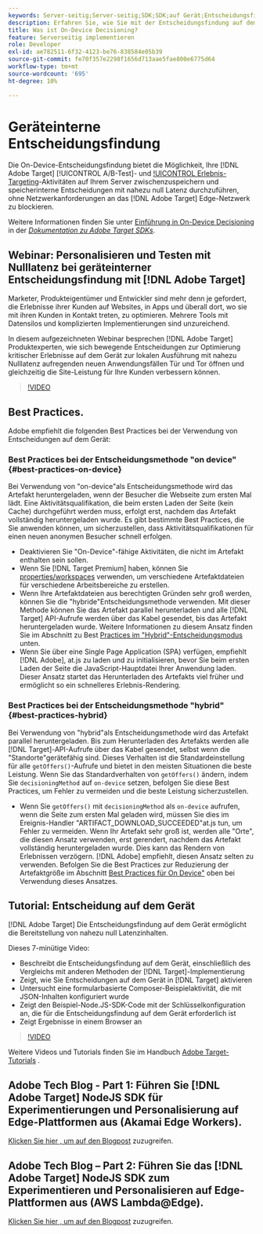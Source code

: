 ```yaml
---
keywords: Server-seitig;Server-seitig;SDK;SDK;auf Gerät;Entscheidungsfindung;auf Gerät;Gerät;Nulllatenz;Latenz;nahe Null;node.js
description: Erfahren Sie, wie Sie mit der Entscheidungsfindung auf dem Gerät Ihre [!DNL Target] A/B- und MVT-Aktivitäten auf Ihrem Server zwischenspeichern können, um speicherinterne Entscheidungen bei nahezu Nulllatenz durchzuführen.
title: Was ist On-Device Decisioning?
feature: Serverseitig implementieren
role: Developer
exl-id: ae782511-6f32-4123-be76-838584e05b39
source-git-commit: fe70f357e2298f1656d713aae5fae800e6775d64
workflow-type: tm+mt
source-wordcount: '695'
ht-degree: 10%

---
```


# Geräteinterne Entscheidungsfindung

Die On-Device-Entscheidungsfindung bietet die Möglichkeit, Ihre [!DNL Adobe Target] [!UICONTROL A/B-Test]- und [!UICONTROL Erlebnis-Targeting](XT)-Aktivitäten auf Ihrem Server zwischenzuspeichern und speicherinterne Entscheidungen mit nahezu null Latenz durchzuführen, ohne Netzwerkanforderungen an das [!DNL Adobe Target] Edge-Netzwerk zu blockieren.

Weitere Informationen finden Sie unter [Einführung in On-Device Decisioning](https://adobetarget-sdks.gitbook.io/docs/on-device-decisioning/introduction-to-on-device-decisioning) in der *[Dokumentation zu Adobe Target SDKs](https://adobetarget-sdks.gitbook.io/docs/)*.

## Webinar: Personalisieren und Testen mit Nulllatenz bei geräteinterner Entscheidungsfindung mit [!DNL Adobe Target]

Marketer, Produkteigentümer und Entwickler sind mehr denn je gefordert, die Erlebnisse ihrer Kunden auf Websites, in Apps und überall dort, wo sie mit ihren Kunden in Kontakt treten, zu optimieren. Mehrere Tools mit Datensilos und komplizierten Implementierungen sind unzureichend.

In diesem aufgezeichneten Webinar besprechen [!DNL Adobe Target] Produktexperten, wie sich bewegende Entscheidungen zur Optimierung kritischer Erlebnisse auf dem Gerät zur lokalen Ausführung mit nahezu Nulllatenz aufregenden neuen Anwendungsfällen Tür und Tor öffnen und gleichzeitig die Site-Leistung für Ihre Kunden verbessern können.

>[!VIDEO](https://video.tv.adobe.com/v/328148)

## Best Practices.

Adobe empfiehlt die folgenden Best Practices bei der Verwendung von Entscheidungen auf dem Gerät:

### Best Practices bei der Entscheidungsmethode &quot;on device&quot; {#best-practices-on-device}

Bei Verwendung von &quot;on-device&quot;als Entscheidungsmethode wird das Artefakt heruntergeladen, wenn der Besucher die Webseite zum ersten Mal lädt. Eine Aktivitätsqualifikation, die beim ersten Laden der Seite (kein Cache) durchgeführt werden muss, erfolgt erst, nachdem das Artefakt vollständig heruntergeladen wurde. Es gibt bestimmte Best Practices, die Sie anwenden können, um sicherzustellen, dass Aktivitätsqualifikationen für einen neuen anonymen Besucher schnell erfolgen.

* Deaktivieren Sie &quot;On-Device&quot;-fähige Aktivitäten, die nicht im Artefakt enthalten sein sollen.
* Wenn Sie [!DNL Target Premium] haben, können Sie [properties/workspaces](/help/administrating-target/c-user-management/property-channel/property-channel.md) verwenden, um verschiedene Artefaktdateien für verschiedene Arbeitsbereiche zu erstellen.
* Wenn Ihre Artefaktdateien aus berechtigten Gründen sehr groß werden, können Sie die &quot;hybride&quot;Entscheidungsmethode verwenden. Mit dieser Methode können Sie das Artefakt parallel herunterladen und alle [!DNL Target] API-Aufrufe werden über das Kabel gesendet, bis das Artefakt heruntergeladen wurde. Weitere Informationen zu diesem Ansatz finden Sie im Abschnitt zu Best [Practices im &quot;Hybrid&quot;-Entscheidungsmodus](#best-practices-hybrid) unten.
* Wenn Sie über eine Single Page Application (SPA) verfügen, empfiehlt [!DNL Adobe], at.js zu laden und zu initialisieren, bevor Sie beim ersten Laden der Seite die JavaScript-Hauptdatei Ihrer Anwendung laden. Dieser Ansatz startet das Herunterladen des Artefakts viel früher und ermöglicht so ein schnelleres Erlebnis-Rendering.

### Best Practices bei der Entscheidungsmethode &quot;hybrid&quot; {#best-practices-hybrid}

Bei Verwendung von &quot;hybrid&quot;als Entscheidungsmethode wird das Artefakt parallel heruntergeladen. Bis zum Herunterladen des Artefakts werden alle [!DNL Target]-API-Aufrufe über das Kabel gesendet, selbst wenn die &quot;Standorte&quot;gerätefähig sind. Dieses Verhalten ist die Standardeinstellung für alle `getOffers()`-Aufrufe und bietet in den meisten Situationen die beste Leistung. Wenn Sie das Standardverhalten von `getOffers()` ändern, indem Sie `decisioningMethod` auf `on-device` setzen, befolgen Sie diese Best Practices, um Fehler zu vermeiden und die beste Leistung sicherzustellen.

* Wenn Sie `getOffers()` mit `decisioningMethod` als `on-device` aufrufen, wenn die Seite zum ersten Mal geladen wird, müssen Sie dies im Ereignis-Handler &quot;ARTIFACT_DOWNLOAD_SUCCEEDED&quot;at.js tun, um Fehler zu vermeiden. Wenn Ihr Artefakt sehr groß ist, werden alle &quot;Orte&quot;, die diesen Ansatz verwenden, erst gerendert, nachdem das Artefakt vollständig heruntergeladen wurde. Dies kann das Rendern von Erlebnissen verzögern. [!DNL Adobe] empfiehlt, diesen Ansatz selten zu verwenden. Befolgen Sie die Best Practices zur Reduzierung der Artefaktgröße im Abschnitt [ Best Practices für On Device&quot;](#best-practices-on-device) oben bei Verwendung dieses Ansatzes.

## Tutorial: Entscheidung auf dem Gerät

[!DNL Adobe Target] Die Entscheidungsfindung auf dem Gerät ermöglicht die Bereitstellung von nahezu null Latenzinhalten.

Dieses 7-minütige Video:

* Beschreibt die Entscheidungsfindung auf dem Gerät, einschließlich des Vergleichs mit anderen Methoden der [!DNL Target]-Implementierung
* Zeigt, wie Sie Entscheidungen auf dem Gerät in [!DNL Target] aktivieren
* Untersucht eine formularbasierte Composer-Beispielaktivität, die mit JSON-Inhalten konfiguriert wurde
* Zeigt den Beispiel-Node.JS-SDK-Code mit der Schlüsselkonfiguration an, die für die Entscheidungsfindung auf dem Gerät erforderlich ist
* Zeigt Ergebnisse in einem Browser an

>[!VIDEO](https://video.tv.adobe.com/v/329032)

Weitere Videos und Tutorials finden Sie im Handbuch [Adobe Target-Tutorials](https://experienceleague.adobe.com/docs/target-learn/tutorials/overview.html?lang=de) .

## Adobe Tech Blog - Part 1: Führen Sie [!DNL Adobe Target] NodeJS SDK für Experimentierungen und Personalisierung auf Edge-Plattformen aus (Akamai Edge Workers).

[Klicken Sie hier , um auf den Blogpost](https://medium.com/adobetech/part-1-run-adobe-target-nodejs-sdk-for-experimentation-and-personalization-on-edge-platforms-4d8660964ed9) zuzugreifen.

## Adobe Tech Blog – Part 2: Führen Sie das [!DNL Adobe Target] NodeJS SDK zum Experimentieren und Personalisieren auf Edge-Plattformen aus (AWS Lambda@Edge).

[Klicken Sie hier , um auf den Blogpost](https://medium.com/adobetech/part-2-run-adobe-target-nodejs-sdk-for-experimentation-and-personalization-on-edge-platforms-aws-4d6bdac24563) zuzugreifen.